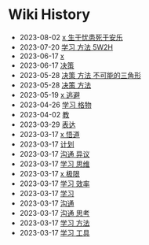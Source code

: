 # Wiki History

- 2023-08-02        [x 生于忧患死于安乐](/0023_x_生于忧患死于安乐)
- 2023-07-20        [学习 方法 5W2H](/0022_学习_方法_5W2H)
- 2023-06-17        [x](/0020_x)
- 2023-06-17        [决策](/0021_决策)
- 2023-05-28        [决策 方法 不可能的三角形](/0019_决策_方法_不可能的三角形)
- 2023-05-28        [决策 方法](/0018_决策_方法)
- 2023-05-19        [x 逃避](/0017_x_逃避)
- 2023-04-26        [学习 格物](/0016_学习_格物)
- 2023-04-02        [教](/0015_教)
- 2023-03-29        [表达](/0014_表达)
- 2023-03-17        [x 悟道](/0004_x_悟道)
- 2023-03-17        [计划](/0008_计划)
- 2023-03-17        [沟通 异议](/0006_沟通_异议)
- 2023-03-17        [学习 思维](/0011_学习_思维)
- 2023-03-17        [x 极限](/0003_x_极限)
- 2023-03-17        [学习 效率](/0012_学习_效率)
- 2023-03-17        [学习](/0009_学习)
- 2023-03-17        [沟通](/0005_沟通)
- 2023-03-17        [沟通 思考](/0007_沟通_思考)
- 2023-03-17        [学习 方法](/0013_学习_方法)
- 2023-03-17        [学习 工具](/0010_学习_工具)
